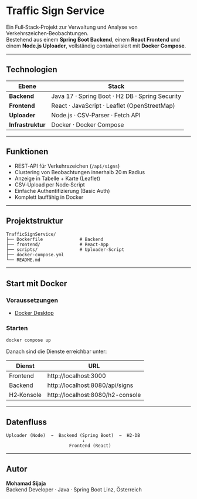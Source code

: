 # Traffic Sign Service

Ein Full‑Stack‑Projekt zur Verwaltung und Analyse von Verkehrszeichen‑Beobachtungen.  
Bestehend aus einem **Spring Boot Backend**, einem **React Frontend** und einem **Node.js Uploader**, vollständig containerisiert mit **Docker Compose**.

---

## Technologien

| Ebene             | Stack                                           |
| ----------------- | ----------------------------------------------- |
| **Backend**       | Java 17 · Spring Boot · H2 DB · Spring Security |
| **Frontend**      | React · JavaScript · Leaflet (OpenStreetMap)    |
| **Uploader**      | Node.js · CSV‑Parser · Fetch API                |
| **Infrastruktur** | Docker · Docker Compose                         |

---

## Funktionen

- REST‑API für Verkehrszeichen (`/api/signs`)
- Clustering von Beobachtungen innerhalb 20 m Radius
- Anzeige in Tabelle + Karte (Leaflet)
- CSV‑Upload per Node‑Script
- Einfache Authentifizierung (Basic Auth)
- Komplett lauffähig in Docker

---

## Projektstruktur

```
TrafficSignService/
├── Dockerfile              # Backend
├── frontend/               # React‑App
├── scripts/                # Uploader‑Script
├── docker-compose.yml
└── README.md
```

---

## Start mit Docker

### Voraussetzungen

- [Docker Desktop](https://www.docker.com/products/docker-desktop)

### Starten

```bash
docker compose up
```

Danach sind die Dienste erreichbar unter:

| Dienst     | URL                              |
| ---------- | -------------------------------- |
| Frontend   | http://localhost:3000            |
| Backend    | http://localhost:8080/api/signs  |
| H2‑Konsole | http://localhost:8080/h2-console |

---

## Datenfluss

```text
Uploader (Node)  →  Backend (Spring Boot)  →  H2‑DB
                             ↓
                        Frontend (React)
```

---

## Autor

**Mohamad Sijaja**  
Backend Developer · Java · Spring Boot
Linz, Österreich
